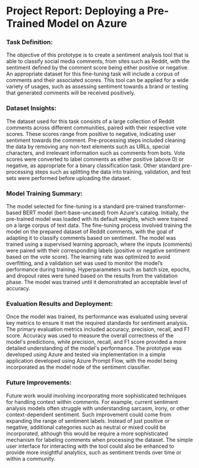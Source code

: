 # Project Report: Deploying a Pre-Trained Model on Azure

### Task Definition: 

The objective of this prototype is to create a sentiment analysis tool that is able to classify social media comments, from sites such as Reddit, with the sentiment defined by the comment score being either positive or negative. An appropriate dataset for this fine-tuning task will include a corpus of comments and their associated scores. This tool can be applied for a wide variety of usages, such as assessing sentiment towards a brand or testing that generated comments will be received positively. 

### Dataset Insights: 

The dataset used for this task consists of a large collection of Reddit comments across different communities, paired with their respective vote scores. These scores range from positive to negative, indicating user sentiment towards the comment. Pre-processing steps included cleaning the data by removing any non-text elements such as URLs, special characters, and irrelevant information such as comments from bots. Vote scores were converted to label comments as either positive (above 0) or negative, as appropriate for a binary classification task. Other standard pre-processing steps such as splitting the data into training, validation, and test sets were performed before uploading the dataset.

### Model Training Summary: 

The model selected for fine-tuning is a standard pre-trained transformer-based BERT model (bert-base-uncased) from Azure's catalog. Initially, the pre-trained model was loaded with its default weights, which were trained on a large corpus of text data. The fine-tuning process involved training the model on the prepared dataset of Reddit comments, with the goal of adapting it to classify comments based on sentiment. The model was trained using a supervised learning approach, where the inputs (comments) were paired with their corresponding labels (positive or negative sentiment based on the vote score). The learning rate was optimized to avoid overfitting, and a validation set was used to monitor the model’s performance during training. Hyperparameters such as batch size, epochs, and dropout rates were tuned based on the results from the validation phase. The model was trained until it demonstrated an acceptable level of accuracy.

### Evaluation Results and Deployment:

Once the model was trained, its performance was evaluated using several key metrics to ensure it met the required standards for sentiment analysis. The primary evaluation metrics included accuracy, precision, recall, and F1 score. Accuracy was used to measure the overall correctness of the model's predictions, while precision, recall, and F1 score provided a more detailed understanding of the model's performance. The prototype was developed using Azure and tested via implementation in a simple application developed using Azure Prompt Flow, with the model being incorporated as the model node of the sentiment classifier.

### Future Improvements:

Future work would involving incorporating more sophisticated techniques for handling context within comments. For example, current sentiment analysis models often struggle with understanding sarcasm, irony, or other context-dependent sentiment. Such improvement could come from expanding the range of sentiment labels. Instead of just positive or negative, additional categories such as neutral or mixed could be incorporated, although this would be require a more sophisticated mechanism for labeling comments when processing the dataset. The simple user interface for interacting with the tool could also be enhanced to provide more insightful analytics, such as sentiment trends over time or within a community.